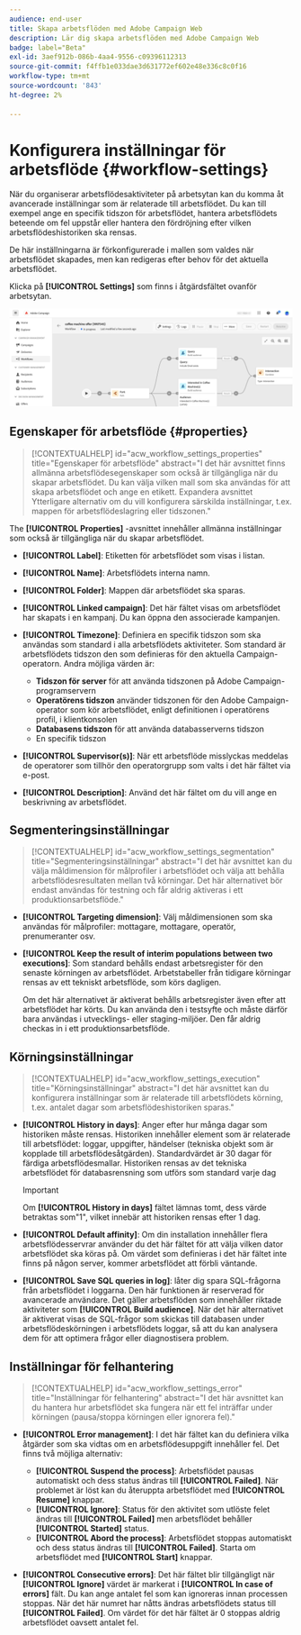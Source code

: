 ```yaml
---
audience: end-user
title: Skapa arbetsflöden med Adobe Campaign Web
description: Lär dig skapa arbetsflöden med Adobe Campaign Web
badge: label="Beta"
exl-id: 3aef912b-086b-4aa4-9556-c09396112313
source-git-commit: f4ffb1e033dae3d631772ef602e48e336c8c0f16
workflow-type: tm+mt
source-wordcount: '843'
ht-degree: 2%

---
```


# Konfigurera inställningar för arbetsflöde {#workflow-settings}

När du organiserar arbetsflödesaktiviteter på arbetsytan kan du komma åt avancerade inställningar som är relaterade till arbetsflödet. Du kan till exempel ange en specifik tidszon för arbetsflödet, hantera arbetsflödets beteende om fel uppstår eller hantera den fördröjning efter vilken arbetsflödeshistoriken ska rensas.

De här inställningarna är förkonfigurerade i mallen som valdes när arbetsflödet skapades, men kan redigeras efter behov för det aktuella arbetsflödet.

Klicka på **[!UICONTROL Settings]** som finns i åtgärdsfältet ovanför arbetsytan.

![](assets/workflow-settings.png)

## Egenskaper för arbetsflöde {#properties}

>[!CONTEXTUALHELP]
>id="acw_workflow_settings_properties"
>title="Egenskaper för arbetsflöde"
>abstract="I det här avsnittet finns allmänna arbetsflödesegenskaper som också är tillgängliga när du skapar arbetsflödet. Du kan välja vilken mall som ska användas för att skapa arbetsflödet och ange en etikett. Expandera avsnittet Ytterligare alternativ om du vill konfigurera särskilda inställningar, t.ex. mappen för arbetsflödeslagring eller tidszonen."

The **[!UICONTROL Properties]** -avsnittet innehåller allmänna inställningar som också är tillgängliga när du skapar arbetsflödet.

* **[!UICONTROL Label]**: Etiketten för arbetsflödet som visas i listan.
* **[!UICONTROL Name]**: Arbetsflödets interna namn.
* **[!UICONTROL Folder]**: Mappen där arbetsflödet ska sparas.
* **[!UICONTROL Linked campaign]**: Det här fältet visas om arbetsflödet har skapats i en kampanj. Du kan öppna den associerade kampanjen.
* **[!UICONTROL Timezone]**: Definiera en specifik tidszon som ska användas som standard i alla arbetsflödets aktiviteter. Som standard är arbetsflödets tidszon den som definieras för den aktuella Campaign-operatorn.
Andra möjliga värden är:
   * **Tidszon för server** för att använda tidszonen på Adobe Campaign-programservern
   * **Operatörens tidszon** använder tidszonen för den Adobe Campaign-operator som kör arbetsflödet, enligt definitionen i operatörens profil, i klientkonsolen
   * **Databasens tidszon** för att använda databasserverns tidszon
   * En specifik tidszon

* **[!UICONTROL Supervisor(s)]**: När ett arbetsflöde misslyckas meddelas de operatorer som tillhör den operatorgrupp som valts i det här fältet via e-post.
* **[!UICONTROL Description]**: Använd det här fältet om du vill ange en beskrivning av arbetsflödet.

## Segmenteringsinställningar

>[!CONTEXTUALHELP]
>id="acw_workflow_settings_segmentation"
>title="Segmenteringsinställningar"
>abstract="I det här avsnittet kan du välja måldimension för målprofiler i arbetsflödet och välja att behålla arbetsflödesresultaten mellan två körningar. Det här alternativet bör endast användas för testning och får aldrig aktiveras i ett produktionsarbetsflöde."

* **[!UICONTROL Targeting dimension]**: Välj måldimensionen som ska användas för målprofiler: mottagare, mottagare, operatör, prenumeranter osv.
* **[!UICONTROL Keep the result of interim populations between two executions]**: Som standard behålls endast arbetsregister för den senaste körningen av arbetsflödet. Arbetstabeller från tidigare körningar rensas av ett tekniskt arbetsflöde, som körs dagligen.

  Om det här alternativet är aktiverat behålls arbetsregister även efter att arbetsflödet har körts. Du kan använda den i testsyfte och måste därför bara användas i utvecklings- eller staging-miljöer. Den får aldrig checkas in i ett produktionsarbetsflöde.

## Körningsinställningar

>[!CONTEXTUALHELP]
>id="acw_workflow_settings_execution"
>title="Körningsinställningar"
>abstract="I det här avsnittet kan du konfigurera inställningar som är relaterade till arbetsflödets körning, t.ex. antalet dagar som arbetsflödeshistoriken sparas."

* **[!UICONTROL History in days]**: Anger efter hur många dagar som historiken måste rensas. Historiken innehåller element som är relaterade till arbetsflödet: loggar, uppgifter, händelser (tekniska objekt som är kopplade till arbetsflödesåtgärden). Standardvärdet är 30 dagar för färdiga arbetsflödesmallar. Historiken rensas av det tekniska arbetsflödet för databasrensning som utförs som standard varje dag

  >[!IMPORTANT]
  >
  >Om **[!UICONTROL History in days]** fältet lämnas tomt, dess värde betraktas som&quot;1&quot;, vilket innebär att historiken rensas efter 1 dag.

* **[!UICONTROL Default affinity]**: Om din installation innehåller flera arbetsflödesservrar använder du det här fältet för att välja vilken dator arbetsflödet ska köras på. Om värdet som definieras i det här fältet inte finns på någon server, kommer arbetsflödet att förbli väntande.

* **[!UICONTROL Save SQL queries in log]**: låter dig spara SQL-frågorna från arbetsflödet i loggarna. Den här funktionen är reserverad för avancerade användare. Det gäller arbetsflöden som innehåller riktade aktiviteter som **[!UICONTROL Build audience]**. När det här alternativet är aktiverat visas de SQL-frågor som skickas till databasen under arbetsflödeskörningen i arbetsflödets loggar, så att du kan analysera dem för att optimera frågor eller diagnostisera problem.

## Inställningar för felhantering

>[!CONTEXTUALHELP]
>id="acw_workflow_settings_error"
>title="Inställningar för felhantering"
>abstract="I det här avsnittet kan du hantera hur arbetsflödet ska fungera när ett fel inträffar under körningen (pausa/stoppa körningen eller ignorera fel)."

* **[!UICONTROL Error management]**: I det här fältet kan du definiera vilka åtgärder som ska vidtas om en arbetsflödesuppgift innehåller fel. Det finns två möjliga alternativ:

   * **[!UICONTROL Suspend the process]**: Arbetsflödet pausas automatiskt och dess status ändras till **[!UICONTROL Failed]**. När problemet är löst kan du återuppta arbetsflödet med **[!UICONTROL Resume]** knappar.
   * **[!UICONTROL Ignore]**: Status för den aktivitet som utlöste felet ändras till **[!UICONTROL Failed]** men arbetsflödet behåller **[!UICONTROL Started]** status. <!-- TO ADD ONCE SCHEUDLER IS AVAILABLE This configuration is relevant for recurring tasks: if the branch includes a scheduler, it will start normally next time the workflow is executed.-->
   * **[!UICONTROL Abord the process]**: Arbetsflödet stoppas automatiskt och dess status ändras till **[!UICONTROL Failed]**. Starta om arbetsflödet med **[!UICONTROL Start]** knappar.

* **[!UICONTROL Consecutive errors]**: Det här fältet blir tillgängligt när **[!UICONTROL Ignore]** värdet är markerat i **[!UICONTROL In case of errors]** fält. Du kan ange antalet fel som kan ignoreras innan processen stoppas. När det här numret har nåtts ändras arbetsflödets status till **[!UICONTROL Failed]**. Om värdet för det här fältet är 0 stoppas aldrig arbetsflödet oavsett antalet fel.

